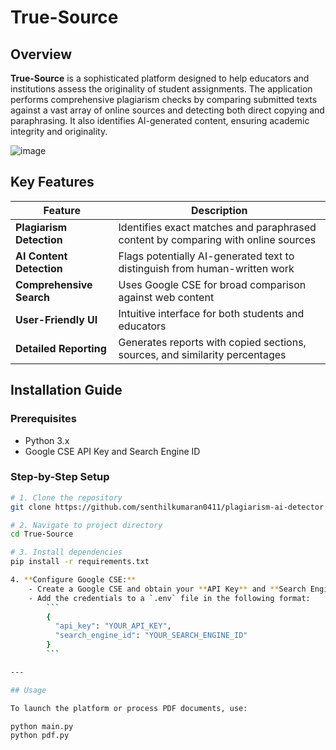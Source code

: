 # True-Source

## Overview

**True-Source** is a sophisticated platform designed to help educators and institutions assess the originality of student assignments. The application performs comprehensive plagiarism checks by comparing submitted texts against a vast array of online sources and detecting both direct copying and paraphrasing. It also identifies AI-generated content, ensuring academic integrity and originality.

![image](https://github.com/username/repo/blob/main/templates/Screenshot_2025-07-30_221932.png?raw=true)

## Key Features

| Feature                  | Description                                                                 |
|--------------------------|-----------------------------------------------------------------------------|
| **Plagiarism Detection** | Identifies exact matches and paraphrased content by comparing with online sources |
| **AI Content Detection** | Flags potentially AI-generated text to distinguish from human-written work  |
| **Comprehensive Search** | Uses Google CSE for broad comparison against web content                    |
| **User-Friendly UI**     | Intuitive interface for both students and educators                         |
| **Detailed Reporting**   | Generates reports with copied sections, sources, and similarity percentages |

## Installation Guide

### Prerequisites

- Python 3.x
- Google CSE API Key and Search Engine ID

### Step-by-Step Setup

```bash
# 1. Clone the repository
git clone https://github.com/senthilkumaran0411/plagiarism-ai-detector.git

# 2. Navigate to project directory
cd True-Source

# 3. Install dependencies
pip install -r requirements.txt

4. **Configure Google CSE:**
    - Create a Google CSE and obtain your **API Key** and **Search Engine ID**.
    - Add the credentials to a `.env` file in the following format:
        ```
        {
          "api_key": "YOUR_API_KEY",
          "search_engine_id": "YOUR_SEARCH_ENGINE_ID"
        }
        ```

---

## Usage

To launch the platform or process PDF documents, use:

python main.py
python pdf.py
